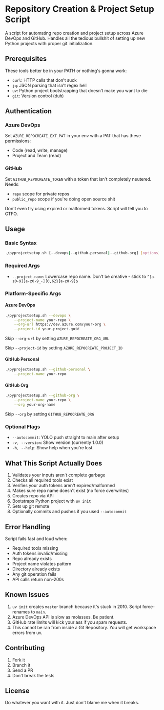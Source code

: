# Repository Creation & Project Setup Script

A script for automating repo creation and project setup across Azure DevOps and GitHub. Handles all the tedious bullshit of setting up new Python projects with proper git initialization.

## Prerequisites

These tools better be in your PATH or nothing's gonna work:
- `curl`: HTTP calls that don't suck
- `jq`: JSON parsing that isn't regex hell
- `uv`: Python project bootstrapping that doesn't make you want to die
- `git`: Version control (duh)

## Authentication

### Azure DevOps
Set `AZURE_REPOCREATE_EXT_PAT` in your env with a PAT that has these permissions:
- Code (read, write, manage)
- Project and Team (read)

### GitHub
Set `GITHUB_REPOCREATE_TOKEN` with a token that isn't completely neutered. Needs:
- `repo` scope for private repos
- `public_repo` scope if you're doing open source shit

Don't even try using expired or malformed tokens. Script will tell you to GTFO.

## Usage

### Basic Syntax
```bash
./pyprojectsetup.sh [--devops|--github-personal|--github-org] [options]
```

### Required Args
- `--project-name`: Lowercase repo name. Don't be creative - stick to `^[a-z0-9][a-z0-9_-]{0,62}[a-z0-9]$`

### Platform-Specific Args

#### Azure DevOps
```bash
./pyprojectsetup.sh --devops \
    --project-name your-repo \
    --org-url https://dev.azure.com/your-org \
    --project-id your-project-guid
```

Skip `--org-url` by setting `AZURE_REPOCREATE_ORG_URL`

Skip `--project-id` by setting `AZURE_REPOCREATE_PROJECT_ID`

#### GitHub Personal
```bash
./pyprojectsetup.sh --github-personal \
    --project-name your-repo
```

#### GitHub Org
```bash
./pyprojectsetup.sh --github-org \
    --project-name your-repo \
    --org your-org-name
```

Skip `--org` by setting `GITHUB_REPOCREATE_ORG`

### Optional Flags
- `--autocommit`: YOLO push straight to main after setup
- `-v, --version`: Show version (currently 1.0.0)
- `-h, --help`: Show help when you're lost

## What This Script Actually Does

1. Validates your inputs aren't complete garbage
2. Checks all required tools exist
3. Verifies your auth tokens aren't expired/malformed
4. Makes sure repo name doesn't exist (no force overwrites)
5. Creates repo via API
6. Bootstraps Python project with `uv init`
7. Sets up git remote
8. Optionally commits and pushes if you used `--autocommit`

## Error Handling

Script fails fast and loud when:
- Required tools missing
- Auth tokens invalid/missing
- Repo already exists
- Project name violates pattern
- Directory already exists
- Any git operation fails
- API calls return non-200s

## Known Issues

1. `uv init` creates `master` branch because it's stuck in 2010. Script force-renames to `main`.
2. Azure DevOps API is slow as molasses. Be patient.
3. GitHub rate limits will kick your ass if you spam requests.
4. This cannot be ran from inside a Git Repository. You will get workspace errors from uv.

## Contributing

1. Fork it
2. Branch it
3. Send a PR
4. Don't break the tests

## License

Do whatever you want with it. Just don't blame me when it breaks.
